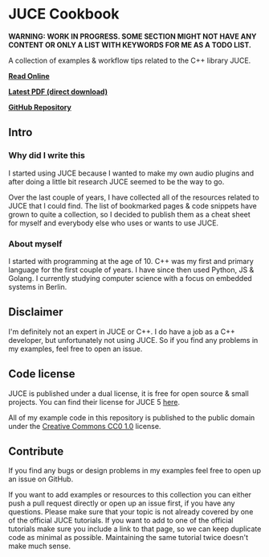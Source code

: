 # JUCE Cookbook

**WARNING: WORK IN PROGRESS. SOME SECTION MIGHT NOT HAVE ANY CONTENT OR ONLY A LIST WITH KEYWORDS FOR ME AS A TODO LIST.**

A collection of examples & workflow tips related to the C++ library JUCE.

[**Read Online**](https://tobanteaudio.github.io/juce-cookbook/)

[**Latest PDF (direct download)**](https://github.com/tobanteAudio/juce-cookbook/releases/latest/download/tobanteAudio-JUCE-Cookbook.pdf)

[**GitHub Repository**](https://github.com/tobanteAudio/juce-cookbook)

## Intro

### Why did I write this

I started using JUCE because I wanted to make my own audio plugins and after doing a little bit research JUCE seemed to be the way to go.

Over the last couple of years, I have collected all of the resources related to JUCE that I could find. The list of bookmarked pages & code snippets have grown to quite a collection, so I decided to publish them as a cheat sheet for myself and everybody else who uses or wants to use JUCE.

### About myself

I started with programming at the age of 10. C++ was my first and primary language for the first couple of years. I have since then used Python, JS & Golang. I currently studying computer science with a focus on embedded systems in Berlin.

## Disclaimer

I'm definitely not an expert in JUCE or C++. I do have a job as a C++ developer, but unfortunately not using JUCE. So if you find any problems in my examples, feel free to open an issue.

## Code license

JUCE is published under a dual license, it is free for open source & small projects. You can find their license for JUCE 5 [here](https://juce.com/juce-5-license).

All of my example code in this repository is published to the public domain under the [Creative Commons CC0 1.0](#license) license.

## Contribute

If you find any bugs or design problems in my examples feel free to open up an issue on GitHub.

If you want to add examples or resources to this collection you can either push a pull request directly or open up an issue first, if you have any questions. Please make sure that your topic is not already covered by one of the official JUCE tutorials. If you want to add to one of the official tutorials make sure you include a link to that page, so we can keep duplicate code as minimal as possible. Maintaining the same tutorial twice doesn't make much sense.
